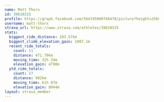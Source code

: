 ```yaml
---
name: Matt Thorx
id: 39610315
profile: https://graph.facebook.com/564195000748478/picture?height=256&width=256
username: matt-thorx
strava_url: https://www.strava.com/athletes/39610315
stats:
  biggest_ride_distance: 203.57km
  biggest_climb_elevation_gain: 1987.1m
  recent_ride_totals:
    count: 11
    distance: 471.79km
    moving_time: 32h 34m
    elevation_gain: 4798m
  ytd_ride_totals:
    count: 27
    distance: 982km
    moving_time: 61h 07m
    elevation_gain: 8044m
layout: strava_member
--- 
```

